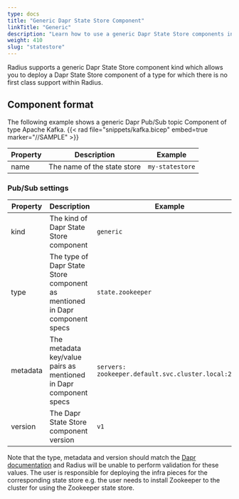 ```yaml
---
type: docs
title: "Generic Dapr State Store Component"
linkTitle: "Generic"
description: "Learn how to use a generic Dapr State Store components in Radius"
weight: 410
slug: "statestore"
---
```


Radius supports a generic Dapr State Store component kind which allows you to deploy a Dapr State Store component of a type for which there is no first class support within Radius.

## Component format

The following example shows a generic Dapr Pub/Sub topic Component of type Apache Kafka.
{{< rad file="snippets/kafka.bicep" embed=true marker="//SAMPLE" >}}

| Property | Description | Example |
|----------|-------------|---------|
| name | The name of the state store | `my-statestore` |


### Pub/Sub settings

| Property | Description | Example |
|----------|-------------|---------|
| kind | The kind of Dapr State Store component | `generic` |
| type | The type of Dapr State Store component as mentioned in Dapr component specs | `state.zookeeper`
| metadata | The metadata key/value pairs as mentioned in Dapr component specs | `servers: zookeeper.default.svc.cluster.local:2181`
| version | The Dapr State Store component version | `v1` |

Note that the type, metadata and version should match the [Dapr documentation](https://docs.dapr.io/reference/components-reference/) and Radius will be unable to perform validation for these values. The user is responsible for deploying the infra pieces for the corresponding state store e.g. the user needs to install Zookeeper to the cluster for using the Zookeeper state store.